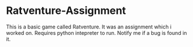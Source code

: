 # Ratventure-Assignment
This is a basic game called Ratventure. 
It was an assignment which i worked on. 
Requires python intepreter to run.
Notify me if a bug is found in it.
